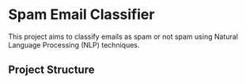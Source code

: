# Spam Email Classifier

This project aims to classify emails as spam or not spam using Natural Language Processing (NLP) techniques.

## Project Structure

